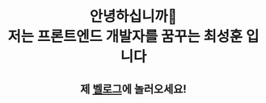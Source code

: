 <div align="center">
  
  <h1>안녕하십니까🙌<br>저는 프론트엔드 개발자를 꿈꾸는 최성훈 입니다</h1>
  
  <h2>제 <a href="https://velog.io/@seonghoon07">벨로그</a>에 놀러오세요!</h2>
</div>
